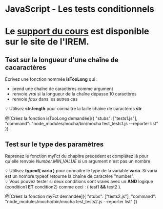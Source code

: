 # JavaScript - Les tests conditionnels

# Le [support du cours](http://ens-info.irem.univ-mrs.fr/wp-content/uploads/05_javascript_debut.pdf) est disponible sur le site de l'IREM.  

## Test sur la longueur d'une chaîne de cacaractères

Ecrivez une fonction nommée __isTooLong__ qui :
- prend une chaîne de caractères comme argument
- renvoie *vrai* si la longueur de la chaîne dépasse 10 caractères
- renvoie *faux* dans les autres cas

💡 Utilisez __str.length__ pour connaitre la taille chaîne de caractères __str__

@[Créez la fonction isTooLong demandée]({ "stubs": ["tests1.js"], "command": "node_modules/mocha/bin/mocha test_tests1.js --reporter list" })

## Test sur le type des paramètres

Reprenez le fonction myFct du chapitre précédent et complétez là pour qu'elle renvoie *Number.MIN_VALUE* si un argument n'est pas un nombre

💡 Utilisez __typeof( varia )__ pour connaitre le type de la variable __varia__. Si varia est un nombre typeof retourne la chaîne de caractère "number".  
💡 Vous pouvez tester si deux conditions sont vraies avec un __AND__ logique (condition1 __ET__ condition2) comme ceci : ( test1 __&&__ test2 ).

@[Créez la fonction myFct demandée]({ "stubs": ["tests2.js"], "command": "node_modules/mocha/bin/mocha test_tests2.js --reporter list" })


